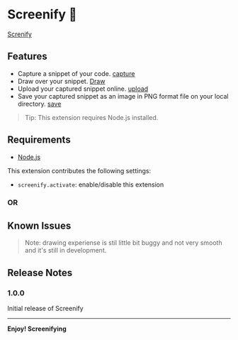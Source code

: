 # Screenify 📸
[Screnify](demo/demo.gif)

<!-- This is the README for your extension "screenify". After writing up a brief description, we recommend including the following sections. -->

## Features

<!-- Describe specific features of your extension including screenshots of your extension in action. Image paths are relative to this README file.

For example if there is an image subfolder under your extension project workspace: -->

 * Capture a snippet of your code.
    [capture](./demo/capture.gif)
 * Draw over your snippet.
    [Draw](./demo/draw.gif)
 * Upload your captured snippet online.
    [upload](./demo/upload.gif)
 * Save your captured snippet as an image in PNG format file on your local directory.
    [save](./demo/save.gif)


> Tip: This extension requires Node.js installed.

## Requirements
* [Node.js](https://nodejs.org)
<!-- If you have any requirements or dependencies, add a section describing those and how to install and configure them.

## Extension Settings

Include if your extension adds any VS Code settings through the `contributes.configuration` extension point. -->

<!-- For example: -->

This extension contributes the following settings:

* `screenify.activate`: enable/disable this extension
  
### OR

<!-- [launchWithActivityBar](./demo/activityBar.gif) -->


## Known Issues

>Note: drawing experiense is stil little bit buggy and not very smooth and it's still in development.

## Release Notes

### 1.0.0

Initial release of Screenify


-----------------------------------------------------------------------------------------------------------
<!-- 
## Working with Markdown

**Note:** You can author your README using Visual Studio Code.  Here are some useful editor keyboard shortcuts:

* Split the editor (`Cmd+\` on macOS or `Ctrl+\` on Windows and Linux)
* Toggle preview (`Shift+CMD+V` on macOS or `Shift+Ctrl+V` on Windows and Linux)
* Press `Ctrl+Space` (Windows, Linux) or `Cmd+Space` (macOS) to see a list of Markdown snippets

### For more information

* [Visual Studio Code's Markdown Support](http://code.visualstudio.com/docs/languages/markdown)
* [Markdown Syntax Reference](https://help.github.com/articles/markdown-basics/) -->

**Enjoy! Screenifying**
